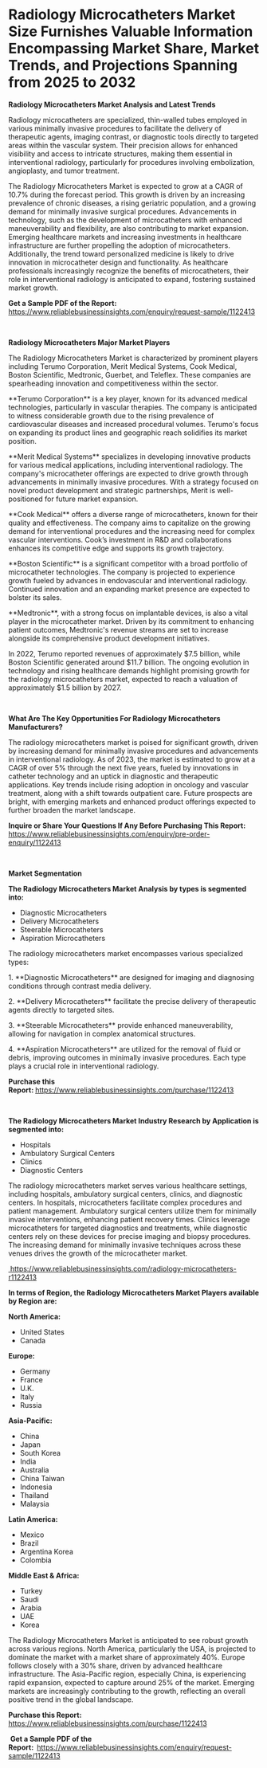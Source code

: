 <p><h1>Radiology Microcatheters Market Size Furnishes Valuable Information Encompassing Market Share, Market Trends, and Projections Spanning from 2025 to 2032</h1></p><p><strong>Radiology Microcatheters Market Analysis and Latest Trends</strong></p>
<p><p>Radiology microcatheters are specialized, thin-walled tubes employed in various minimally invasive procedures to facilitate the delivery of therapeutic agents, imaging contrast, or diagnostic tools directly to targeted areas within the vascular system. Their precision allows for enhanced visibility and access to intricate structures, making them essential in interventional radiology, particularly for procedures involving embolization, angioplasty, and tumor treatment.</p><p>The Radiology Microcatheters Market is expected to grow at a CAGR of 10.7% during the forecast period. This growth is driven by an increasing prevalence of chronic diseases, a rising geriatric population, and a growing demand for minimally invasive surgical procedures. Advancements in technology, such as the development of microcatheters with enhanced maneuverability and flexibility, are also contributing to market expansion. Emerging healthcare markets and increasing investments in healthcare infrastructure are further propelling the adoption of microcatheters. Additionally, the trend toward personalized medicine is likely to drive innovation in microcatheter design and functionality. As healthcare professionals increasingly recognize the benefits of microcatheters, their role in interventional radiology is anticipated to expand, fostering sustained market growth.</p></p>
<p><strong>Get a Sample PDF of the Report:&nbsp;</strong> <a href="https://www.reliablebusinessinsights.com/enquiry/request-sample/1122413?utm_campaign=2843&utm_medium=2&utm_source=Github&utm_content=ia&utm_term=16042025&utm_id=radiology-microcatheters">https://www.reliablebusinessinsights.com/enquiry/request-sample/1122413</a></p>
<p>&nbsp;</p>
<p><strong>Radiology Microcatheters Major Market Players</strong></p>
<p><p>The Radiology Microcatheters Market is characterized by prominent players including Terumo Corporation, Merit Medical Systems, Cook Medical, Boston Scientific, Medtronic, Guerbet, and Teleflex. These companies are spearheading innovation and competitiveness within the sector.</p><p>**Terumo Corporation** is a key player, known for its advanced medical technologies, particularly in vascular therapies. The company is anticipated to witness considerable growth due to the rising prevalence of cardiovascular diseases and increased procedural volumes. Terumo's focus on expanding its product lines and geographic reach solidifies its market position.</p><p>**Merit Medical Systems** specializes in developing innovative products for various medical applications, including interventional radiology. The company's microcatheter offerings are expected to drive growth through advancements in minimally invasive procedures. With a strategy focused on novel product development and strategic partnerships, Merit is well-positioned for future market expansion.</p><p>**Cook Medical** offers a diverse range of microcatheters, known for their quality and effectiveness. The company aims to capitalize on the growing demand for interventional procedures and the increasing need for complex vascular interventions. Cook’s investment in R&D and collaborations enhances its competitive edge and supports its growth trajectory.</p><p>**Boston Scientific** is a significant competitor with a broad portfolio of microcatheter technologies. The company is projected to experience growth fueled by advances in endovascular and interventional radiology. Continued innovation and an expanding market presence are expected to bolster its sales.</p><p>**Medtronic**, with a strong focus on implantable devices, is also a vital player in the microcatheter market. Driven by its commitment to enhancing patient outcomes, Medtronic's revenue streams are set to increase alongside its comprehensive product development initiatives.</p><p>In 2022, Terumo reported revenues of approximately $7.5 billion, while Boston Scientific generated around $11.7 billion. The ongoing evolution in technology and rising healthcare demands highlight promising growth for the radiology microcatheters market, expected to reach a valuation of approximately $1.5 billion by 2027.</p></p>
<p>&nbsp;</p>
<p><strong>What Are The Key Opportunities For Radiology Microcatheters Manufacturers?</strong></p>
<p><p>The radiology microcatheters market is poised for significant growth, driven by increasing demand for minimally invasive procedures and advancements in interventional radiology. As of 2023, the market is estimated to grow at a CAGR of over 5% through the next five years, fueled by innovations in catheter technology and an uptick in diagnostic and therapeutic applications. Key trends include rising adoption in oncology and vascular treatment, along with a shift towards outpatient care. Future prospects are bright, with emerging markets and enhanced product offerings expected to further broaden the market landscape.</p></p>
<p><strong>Inquire or Share Your Questions If Any Before Purchasing This Report:</strong> <a href="https://www.reliablebusinessinsights.com/enquiry/pre-order-enquiry/1122413?utm_campaign=2843&utm_medium=2&utm_source=Github&utm_content=ia&utm_term=16042025&utm_id=radiology-microcatheters">https://www.reliablebusinessinsights.com/enquiry/pre-order-enquiry/1122413</a></p>
<p>&nbsp;</p>
<p><strong>Market Segmentation</strong></p>
<p><strong>The Radiology Microcatheters Market Analysis by types is segmented into:</strong></p>
<p><ul><li>Diagnostic Microcatheters</li><li>Delivery Microcatheters</li><li>Steerable Microcatheters</li><li>Aspiration Microcatheters</li></ul></p>
<p><p>The radiology microcatheters market encompasses various specialized types: </p><p>1. **Diagnostic Microcatheters** are designed for imaging and diagnosing conditions through contrast media delivery.</p><p>2. **Delivery Microcatheters** facilitate the precise delivery of therapeutic agents directly to targeted sites.</p><p>3. **Steerable Microcatheters** provide enhanced maneuverability, allowing for navigation in complex anatomical structures.</p><p>4. **Aspiration Microcatheters** are utilized for the removal of fluid or debris, improving outcomes in minimally invasive procedures. Each type plays a crucial role in interventional radiology.</p></p>
<p><strong>Purchase this Report:&nbsp;</strong><a href="https://www.reliablebusinessinsights.com/purchase/1122413?utm_campaign=2843&utm_medium=2&utm_source=Github&utm_content=ia&utm_term=16042025&utm_id=radiology-microcatheters">https://www.reliablebusinessinsights.com/purchase/1122413</a></p>
<p>&nbsp;</p>
<p><strong>The Radiology Microcatheters Market Industry Research by Application is segmented into:</strong></p>
<p><ul><li>Hospitals</li><li>Ambulatory Surgical Centers</li><li>Clinics</li><li>Diagnostic Centers</li></ul></p>
<p><p>The radiology microcatheters market serves various healthcare settings, including hospitals, ambulatory surgical centers, clinics, and diagnostic centers. In hospitals, microcatheters facilitate complex procedures and patient management. Ambulatory surgical centers utilize them for minimally invasive interventions, enhancing patient recovery times. Clinics leverage microcatheters for targeted diagnostics and treatments, while diagnostic centers rely on these devices for precise imaging and biopsy procedures. The increasing demand for minimally invasive techniques across these venues drives the growth of the microcatheter market.</p></p>
<p><a href="https://www.reliablebusinessinsights.com/radiology-microcatheters-r1122413?utm_campaign=2843&utm_medium=2&utm_source=Github&utm_content=ia&utm_term=16042025&utm_id=radiology-microcatheters">&nbsp;https://www.reliablebusinessinsights.com/radiology-microcatheters-r1122413</a></p>
<p><strong>In terms of Region, the Radiology Microcatheters Market Players available by Region are:</strong></p>
<p>
    <p> <strong> North America: </strong>
        <ul>
            <li>United States</li>
            <li>Canada</li>
        </ul>
        </p> 
    <p> <strong> Europe: </strong>
        <ul>
            <li>Germany</li>
            <li>France</li>
            <li>U.K.</li>
            <li>Italy</li>
            <li>Russia</li>
        </ul>
        </p> 
    <p> <strong> Asia-Pacific: </strong>
        <ul>
            <li>China</li>
            <li>Japan</li>
            <li>South Korea</li>
            <li>India</li>
            <li>Australia</li>
            <li>China Taiwan</li>
            <li>Indonesia</li>
            <li>Thailand</li>
            <li>Malaysia</li>
        </ul>
        </p> 
    <p> <strong> Latin America: </strong>
        <ul>
            <li>Mexico</li>
            <li>Brazil</li>
            <li>Argentina Korea</li>
            <li>Colombia</li>
        </ul>
        </p> 
    <p> <strong> Middle East & Africa: </strong>
        <ul>
            <li>Turkey</li>
            <li>Saudi</li>
            <li>Arabia</li>
            <li>UAE</li>
            <li>Korea</li>
        </ul>
    </p>
    </p>
<p><p>The Radiology Microcatheters Market is anticipated to see robust growth across various regions. North America, particularly the USA, is projected to dominate the market with a market share of approximately 40%. Europe follows closely with a 30% share, driven by advanced healthcare infrastructure. The Asia-Pacific region, especially China, is experiencing rapid expansion, expected to capture around 25% of the market. Emerging markets are increasingly contributing to the growth, reflecting an overall positive trend in the global landscape.</p></p>
<p><strong>Purchase this Report: </strong><a href="https://www.reliablebusinessinsights.com/purchase/1122413?utm_campaign=2843&utm_medium=2&utm_source=Github&utm_content=ia&utm_term=16042025&utm_id=radiology-microcatheters">https://www.reliablebusinessinsights.com/purchase/1122413</a></p>
<p>&nbsp;<strong>Get a Sample PDF of the Report:&nbsp;&nbsp;</strong><a href="https://www.reliablebusinessinsights.com/enquiry/request-sample/1122413?utm_campaign=2843&utm_medium=2&utm_source=Github&utm_content=ia&utm_term=16042025&utm_id=radiology-microcatheters">https://www.reliablebusinessinsights.com/enquiry/request-sample/1122413</a></p>
<p><strong></strong></p>
<p><p></p><p></p><p></p></p>